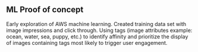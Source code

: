 ## ML Proof of concept

Early exploration of AWS machine learning. Created training data set with image impressions and click through. Using tags (image attributes example: ocean, water, sea, puppy, etc.) to identify affinity and prioritize the display of images containing tags most likely to trigger user engagement.